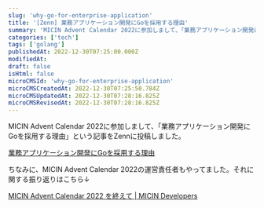 ```yaml
---
slug: 'why-go-for-enterprise-application'
title: '[Zenn] 業務アプリケーション開発にGoを採用する理由'
summary: 'MICIN Advent Calendar 2022に参加しまして、「業務アプリケーション開発にGoを採用する理由」という記事をZennに投稿しました。'
categories: ['tech']
tags: ['golang']
publishedAt: 2022-12-30T07:25:00.000Z
modifiedAt: 
draft: false
isHtml: false
microCMSId: 'why-go-for-enterprise-application'
microCMSCreatedAt: 2022-12-30T07:25:50.784Z
microCMSUpdatedAt: 2022-12-30T07:28:16.825Z
microCMSRevisedAt: 2022-12-30T07:28:16.825Z
---
```

MICIN Advent Calendar 2022に参加しまして、「業務アプリケーション開発にGoを採用する理由」という記事をZennに投稿しました。

[業務アプリケーション開発にGoを採用する理由](https://zenn.dev/abekoh/articles/c5d12be524c675)

ちなみに、MICIN Advent Calendar 2022の運営責任者もやってました。それに関する振り返りはこちら↓

[MICIN Advent Calendar 2022 を終えて | MICIN Developers](https://medium.com/micin-developers/remember-micin-advent-calendar-2022-acc9557f9089)
    